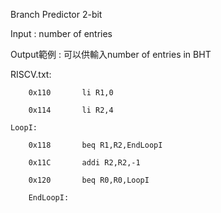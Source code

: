 Branch Predictor 2-bit

Input : number of entries 

Output範例 : 可以供輸入number of entries in BHT


RISCV.txt:

        0x110		li R1,0

        0x114	    li R2,4

    LoopI:

        0x118	    beq R1,R2,EndLoopI

        0x11C	    addi R2,R2,-1

        0x120	    beq R0,R0,LoopI 

        EndLoopI:


